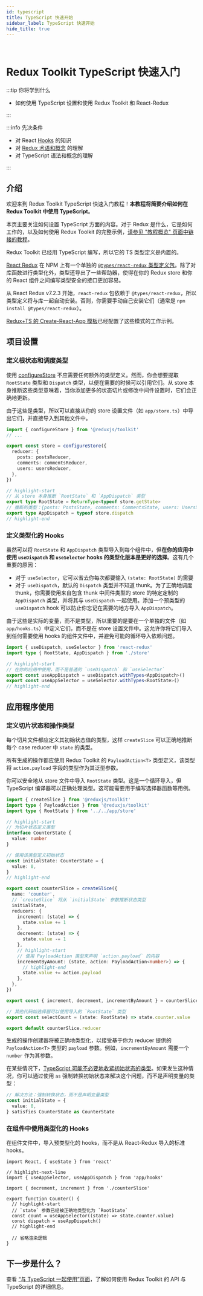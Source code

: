 ```yaml
---
id: typescript
title: TypeScript 快速开始
sidebar_label: TypeScript 快速开始
hide_title: true
---
```


&nbsp;

# Redux Toolkit TypeScript 快速入门

:::tip 你将学到什么

- 如何使用 TypeScript 设置和使用 Redux Toolkit 和 React-Redux

:::

:::info 先决条件

- 对 React [Hooks](https://reactjs.org/docs/hooks-intro.html) 的知识
- 对 [Redux 术语和概念](https://cn.redux.js.org/tutorials/fundamentals/part-2-concepts-data-flow) 的理解
- 对 TypeScript 语法和概念的理解

:::

## 介绍

欢迎来到 Redux Toolkit TypeScript 快速入门教程！**本教程将简要介绍如何在 Redux Toolkit 中使用 TypeScript**。

本页主要关注如何设置 TypeScript 方面的内容。对于 Redux 是什么，它是如何工作的，以及如何使用 Redux Toolkit 的完整示例，[请参见 "教程概览" 页面中链接的教程](./overview.md)。

Redux Toolkit 已经用 TypeScript 编写，所以它的 TS 类型定义是内置的。

[React Redux](https://react-cn.redux.js.org) 在 NPM 上有一个单独的 [`@types/react-redux` 类型定义包](https://npm.im/@types/react-redux)。除了对库函数进行类型化外，类型还导出了一些帮助器，使得在你的 Redux store 和你的 React 组件之间编写类型安全的接口更加容易。

从 React Redux v7.2.3 开始，`react-redux` 包依赖于 `@types/react-redux`，所以类型定义将与库一起自动安装。否则，你需要手动自己安装它们（通常是 `npm install @types/react-redux`）。

[Redux+TS 的 Create-React-App 模板](https://github.com/reduxjs/cra-template-redux-typescript)已经配置了这些模式的工作示例。

## 项目设置

### 定义根状态和调度类型

使用 [configureStore](../api/configureStore.mdx) 不应需要任何额外的类型定义。然而，你会想要提取 `RootState` 类型和 `Dispatch` 类型，以便在需要的时候可以引用它们。从 store 本身推断这些类型意味着，当你添加更多的状态切片或修改中间件设置时，它们会正确地更新。

由于这些是类型，所以可以直接从你的 store 设置文件（如 `app/store.ts`）中导出它们，并直接导入到其他文件中。

```ts title="app/store.ts"
import { configureStore } from '@reduxjs/toolkit'
// ...

export const store = configureStore({
  reducer: {
    posts: postsReducer,
    comments: commentsReducer,
    users: usersReducer,
  },
})

// highlight-start
// 从 store 本身推断 `RootState` 和 `AppDispatch` 类型
export type RootState = ReturnType<typeof store.getState>
// 推断的类型：{posts: PostsState, comments: CommentsState, users: UsersState}
export type AppDispatch = typeof store.dispatch
// highlight-end
```

### 定义类型化的 Hooks

虽然可以将 `RootState` 和 `AppDispatch` 类型导入到每个组件中，但**在你的应用中使用 `useDispatch` 和 `useSelector` hooks 的类型化版本是更好的选择**。这有几个重要的原因：

- 对于 `useSelector`，它可以省去你每次都要输入 `(state: RootState)` 的需要
- 对于 `useDispatch`，默认的 `Dispatch` 类型并不知道 thunk。为了正确地调度 thunk，你需要使用来自包含 thunk 中间件类型的 store 的特定定制的 `AppDispatch` 类型，并将其与 `useDispatch` 一起使用。添加一个预类型的 `useDispatch` hook 可以防止你忘记在需要的地方导入 `AppDispatch`。

由于这些是实际的变量，而不是类型，所以重要的是要在一个单独的文件（如 `app/hooks.ts`）中定义它们，而不是在 store 设置文件中。这允许你将它们导入到任何需要使用 hooks 的组件文件中，并避免可能的循环导入依赖问题。

```ts title="app/hooks.ts"
import { useDispatch, useSelector } from 'react-redux'
import type { RootState, AppDispatch } from './store'

// highlight-start
// 在你的应用中使用，而不是普通的 `useDispatch` 和 `useSelector`
export const useAppDispatch = useDispatch.withTypes<AppDispatch>()
export const useAppSelector = useSelector.withTypes<RootState>()
// highlight-end
```

## 应用程序使用

### 定义切片状态和操作类型

每个切片文件都应定义其初始状态值的类型，这样 `createSlice` 可以正确地推断每个 case reducer 中 `state` 的类型。

所有生成的操作都应使用 Redux Toolkit 的 `PayloadAction<T>` 类型定义，该类型将 `action.payload` 字段的类型作为其泛型参数。

你可以安全地从 store 文件中导入 `RootState` 类型。这是一个循环导入，但 TypeScript 编译器可以正确处理类型。这可能需要用于编写选择器函数等用例。

```ts title="features/counter/counterSlice.ts"
import { createSlice } from '@reduxjs/toolkit'
import type { PayloadAction } from '@reduxjs/toolkit'
import type { RootState } from '../../app/store'

// highlight-start
// 为切片状态定义类型
interface CounterState {
  value: number
}

// 使用该类型定义初始状态
const initialState: CounterState = {
  value: 0,
}
// highlight-end

export const counterSlice = createSlice({
  name: 'counter',
  // `createSlice` 将从 `initialState` 参数推断状态类型
  initialState,
  reducers: {
    increment: (state) => {
      state.value += 1
    },
    decrement: (state) => {
      state.value -= 1
    },
    // highlight-start
    // 使用 PayloadAction 类型来声明 `action.payload` 的内容
    incrementByAmount: (state, action: PayloadAction<number>) => {
      // highlight-end
      state.value += action.payload
    },
  },
})

export const { increment, decrement, incrementByAmount } = counterSlice.actions

// 其他代码如选择器可以使用导入的 `RootState` 类型
export const selectCount = (state: RootState) => state.counter.value

export default counterSlice.reducer
```

生成的操作创建器将被正确地类型化，以接受基于你为 reducer 提供的 `PayloadAction<T>` 类型的 `payload` 参数。例如，`incrementByAmount` 需要一个 `number` 作为其参数。

在某些情况下，[TypeScript 可能不必要地收紧初始状态的类型](https://github.com/reduxjs/redux-toolkit/pull/827)。如果发生这种情况，你可以通过使用 `as` 强制转换初始状态来解决这个问题，而不是声明变量的类型：

```ts
// 解决方法：强制转换状态，而不是声明变量类型
const initialState = {
  value: 0,
} satisfies CounterState as CounterState
```

### 在组件中使用类型化的 Hooks

在组件文件中，导入预类型化的 hooks，而不是从 React-Redux 导入的标准 hooks。

```tsx no-transpile title="features/counter/Counter.tsx"
import React, { useState } from 'react'

// highlight-next-line
import { useAppSelector, useAppDispatch } from 'app/hooks'

import { decrement, increment } from './counterSlice'

export function Counter() {
  // highlight-start
  // `state` 参数已经被正确地类型化为 `RootState`
  const count = useAppSelector((state) => state.counter.value)
  const dispatch = useAppDispatch()
  // highlight-end

  // 省略渲染逻辑
}
```

## 下一步是什么？

查看 [“与 TypeScript 一起使用”页面](../usage/usage-with-typescript.md)，了解如何使用 Redux Toolkit 的 API 与 TypeScript 的详细信息。
